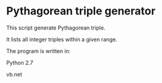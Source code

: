 # Pythagorean triple generator
This script generate Pythagorean triple.

It lists all integer triples within a given range.

The program is written in:

Python 2.7

vb.net